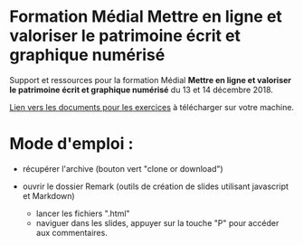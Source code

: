 # Formation Médial **Mettre en ligne et valoriser le patrimoine écrit et graphique numérisé**

Support et ressources pour la formation Médial **Mettre en ligne et valoriser le patrimoine écrit et graphique numérisé** du 13 et 14 décembre 2018.

[Lien vers les documents pour les exercices](https://drive.google.com/drive/folders/1t-4M0sVwPMQgefvmOyiMJWDmXt1ulY6Q?usp=sharing) à télécharger sur votre machine.

# Mode d'emploi :

- récupérer l'archive (bouton vert "clone or download")
- ouvrir le dossier Remark (outils de création de slides utilisant javascript et Markdown)

  - lancer les fichiers ".html"
  - naviguer dans les slides, appuyer sur la touche "P" pour accéder aux commentaires.
